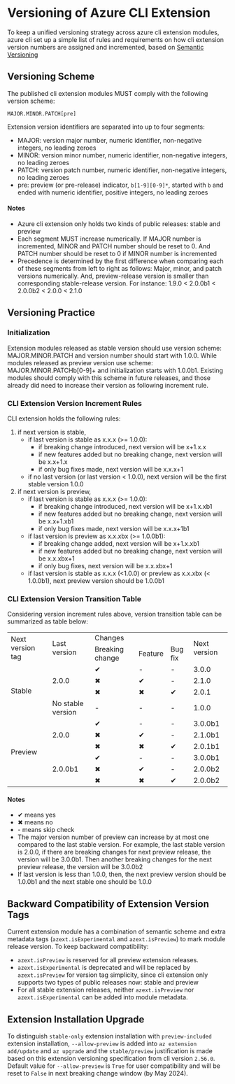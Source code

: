 # Versioning of Azure CLI Extension

To keep a unified versioning strategy across azure cli extension modules, azure cli set up a simple list of rules and requirements on how cli extension version numbers are assigned and incremented, based on [Semantic Versioning](https://semver.org/#semantic-versioning-200) 

## Versioning Scheme

The published cli extension modules MUST comply with the following version scheme:

```
MAJOR.MINOR.PATCH[pre]
```
Extension version identifiers are separated into up to four segments:

- MAJOR: version major number, numeric identifier, non-negative integers, no leading zeroes
- MINOR: version minor number, numeric identifier, non-negative integers, no leading zeroes
- PATCH: version patch number, numeric identifier, non-negative integers, no leading zeroes
- pre: preview (or pre-release) indicator, `b[1-9][0-9]*`, started with `b` and ended with numeric identifier, positive integers, no leading zeroes

#### Notes
- Azure cli extension only holds two kinds of public releases: stable and preview
- Each segment MUST increase numerically. If MAJOR number is incremented, MINOR and PATCH number should be reset to 0. And PATCH number should be reset to 0 if MINOR number is incremented
- Precedence is determined by the first difference when comparing each of these segments from left to right as follows: Major, minor, and patch versions numerically. And, preview-release version is smaller than corresponding stable-release version. For instance: 1.9.0 < 2.0.0b1 < 2.0.0b2 < 2.0.0 < 2.1.0

## Versioning Practice

### Initialization

Extension modules released as stable version should use version scheme: MAJOR.MINOR.PATCH and version number should start with 1.0.0. While modules released as preview version use scheme: MAJOR.MINOR.PATCHb[0-9]+ and initialization starts with 1.0.0b1. Existing modules should comply with this scheme in future releases, and those already did need to increase their version as following increment rule.

### CLI Extension Version Increment Rules
CLI extension holds the following rules:
1. if next version is stable,
   - if last version is stable as x.x.x (>= 1.0.0):
     - if breaking change introduced, next version will be x+1.x.x
     - if new features added but no breaking change, next version will be x.x+1.x
     - if only bug fixes made, next version will be x.x.x+1
   - if no last version (or last version < 1.0.0), next version will be the first stable version 1.0.0
2. if next version is preview,
   - if last version is stable as x.x.x (>= 1.0.0):
     - if breaking change introduced, next version will be x+1.x.xb1
     - if new features added but no breaking change, next version will be x.x+1.xb1
     - if only bug fixes made, next version will be x.x.x+1b1
   - if last version is preview as x.x.xbx (>= 1.0.0b1):
     - if breaking change added, next version will be x+1.x.xb1
     - if new features added but no breaking change, next version will be x.x.xbx+1
     - if only bug fixes, next version will be x.x.xbx+1
   - if last version is stable as x.x.x (<1.0.0) or preview as x.x.xbx (< 1.0.0b1), next preview version should be 1.0.0b1

### CLI Extension Version Transition Table

Considering version increment rules above, version transition table can be summarized as table below:

<table>
    <tr>
        <td rowspan="2">Next version tag</td>
        <td rowspan="2">Last version</td>
        <td colspan="3">Changes</td>
        <td rowspan="2">Next version</td>
    </tr>
    <tr>
        <td>Breaking change</td>
        <td>Feature</td>
        <td>Bug fix</td>
    </tr>
    <tr>
        <td rowspan="4">Stable</td>
        <td rowspan="3">2.0.0</td>
        <td>&#10004</td>
        <td>-</td>
        <td>-</td>
        <td>3.0.0</td>
    </tr>
    <tr>
        <td>&#10006</td>
        <td>&#10004</td>
        <td>-</td>
        <td>2.1.0</td>
    </tr>
    <tr>
        <td>&#10006</td>
        <td>&#10006</td>
        <td>&#10004</td>
        <td>2.0.1</td>
    </tr>
    <tr>
        <td>No stable version</td>
        <td>-</td>
        <td>-</td>
        <td>-</td>
        <td>1.0.0</td>
    </tr>
    <tr>
        <td rowspan="6">Preview</td>
        <td rowspan="3">2.0.0</td>
        <td>&#10004</td>
        <td>-</td>
        <td>-</td>
        <td>3.0.0b1</td>
    </tr>
    <tr>
        <td>&#10006</td>
        <td>&#10004</td>
        <td>-</td>
        <td>2.1.0b1</td>
    </tr>
    <tr>
        <td>&#10006</td>
        <td>&#10006</td>
        <td>&#10004</td>
        <td>2.0.1b1</td>
    </tr>
    <tr>
        <td rowspan="3">2.0.0b1</td>
        <td>&#10004</td>
        <td>-</td>
        <td>-</td>
        <td>3.0.0b1</td>
    </tr>
    <tr>
        <td>&#10006</td>
        <td>&#10004</td>
        <td>-</td>
        <td>2.0.0b2</td>
    </tr>
    <tr>
        <td>&#10006</td>
        <td>&#10006</td>
        <td>&#10004</td>
        <td>2.0.0b2</td>
    </tr>
</table>

#### Notes
- &#10004; means yes
- &#10006; means no
- \- means skip check
- The major version number of preview can increase by at most one compared to the last stable version. For example, the last stable version is 2.0.0, if there are breaking changes for next preview release, the version will be 3.0.0b1. Then another breaking changes for the next preview release, the version will be 3.0.0b2
- If last version is less than 1.0.0, then, the next preview version should be 1.0.0b1 and the next stable one should be 1.0.0

## Backward Compatibility of Extension Version Tags

Current extension module has a combination of semantic scheme and extra metadata tags (`azext.isExperimental` and `azext.isPreview`) to mark module release version. To keep backward compatibility:
- `azext.isPreview` is reserved for all preview extension releases.
- `azext.isExperimental` is deprecated and will be replaced by `azext.isPreview` for version tag simplicity, since cli extension only supports two types of public releases now: stable and preview
- For all stable extension releases, neither `azext.isPreview` nor `azext.isExperimental` can be added into module metadata.

## Extension Installation Upgrade

To distinguish `stable-only` extension installation with `preview-included` extension installation, `--allow-preview` is added into `az extension add/update` and `az upgrade` and the `stable/preview` justification is made based on this extension versioning specification from cli version `2.56.0`. Default value for `--allow-preview` is `True` for user compatibility and will be reset to `False` in next breaking change window (by May 2024).